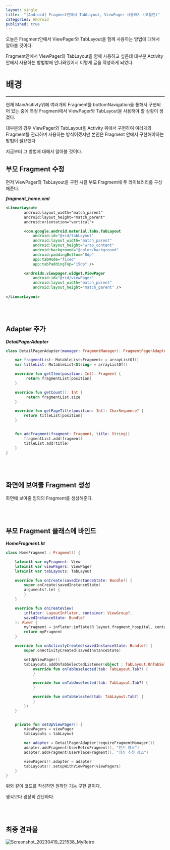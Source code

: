 ```yaml
---
layout: single
title:  "[Android] Fragment안에서 TabLayout, ViewPager 사용하기 (코틀린)"
categories: Android
published: true
---
```


오늘은 Fragment안에서 ViewPager와 TabLayout을 함께 사용하는 방법에 대해서 알아볼 것이다.

Fragment안에서 ViewPager와 TabLayout을 함께 사용하고 싶은데 대부분 Activity안에서 사용하는 방법밖에 안나와있어서 이렇게 글을 작성하게 되었다.

# 배경

---

현재 MainAcitivty위에 여러개의 Fragment를 bottomNavigation을 통해서 구현되어 있는 중에 특정 Fragment에서 ViewPager와 TabLayout을 사용해야 할 상황이 생겼다.

대부분의 경우 ViewPager와 TabLayout을 Activity 위에서 구현하여 여러개의 Fragment를 관리하며 사용하는 방식이겠지만 본인은 Fragment 안에서 구현해야하는 방법이 필요했다.

지금부터 그 방법에 대해서 알아볼 것이다.



## 부모 Fragment 수정

먼저 ViewPager와 TabLayout을 구현 시킬 부모 Fragment에 두 라이브러리를 구성해준다.

***fragment_home.xml***

```xml
<LinearLayout>
        android:layout_width="match_parent"
        android:layout_height="match_parent"
        android:orientation="vertical">

        <com.google.android.material.tabs.TabLayout
            android:id="@+id/tabLayout"
            android:layout_width="match_parent"
            android:layout_height="wrap_content"
            android:background="@color/background"
            android:paddingBottom="8dp"
            app:tabMode="fixed"
            app:tabPaddingTop="15dp" />

        <androidx.viewpager.widget.ViewPager
            android:id="@+id/viewPager"
            android:layout_width="match_parent"
            android:layout_height="match_parent" />
            
</LinearLayout>

```


<br/><br/>

## Adapter 추가

***DetailPagerAdapter***

```kotlin
class DetailPagerAdapter(manager: FragmentManager): FragmentPagerAdapter(manager){

    var fragmentList: MutableList<Fragment> = arrayListOf()
    var titleList: MutableList<String> = arrayListOf()

    override fun getItem(position: Int): Fragment {
         return fragmentList[position]
    }

    override fun getCount(): Int {
         return fragmentList.size
    }

    override fun getPageTitle(position: Int): CharSequence? {
        return titleList[position]
    }


    fun addFragment(fragment: Fragment, title: String){
        fragmentList.add(fragment)
        titleList.add(title)
    }
}

```



<br/><br/>

## 화면에 보여줄 Fragment 생성

화면에 보여줄 임의의 Fragment를 생성해준다.

<br/><br/>

## 부모 Fragment 클래스에 바인드



***HomeFragment.kt***

```kotlin
class HomeFragment : Fragment() {

    lateinit var myFragment: View
    lateinit var viewPagers: ViewPager
    lateinit var tabLayouts: TabLayout

    override fun onCreate(savedInstanceState: Bundle?) {
        super.onCreate(savedInstanceState)
        arguments?.let {
        }
    }

    override fun onCreateView(
        inflater: LayoutInflater, container: ViewGroup?,
        savedInstanceState: Bundle?
    ): View? {
        myFragment = inflater.inflate(R.layout.fragment_hospital, container, false)
        return myFragment
    }

    override fun onActivityCreated(savedInstanceState: Bundle?) {
        super.onActivityCreated(savedInstanceState)

		setUpViewPager()
        tabLayouts.addOnTabSelectedListener(object : TabLayout.OnTabSelectedListener {
            override fun onTabReselected(tab: TabLayout.Tab?) {
            }

            override fun onTabUnselected(tab: TabLayout.Tab?) {
            }

            override fun onTabSelected(tab: TabLayout.Tab?) {
            }
        })
    }


    private fun setUpViewPager() {
        viewPagers = viewPager
        tabLayouts = tabLayout

        var adapter = DetailPagerAdapter(requireFragmentManager())
        adapter.addFragment(UserRetroFragment(), "인기 장소")
        adapter.addFragment(UserPlaceFragment(), "최신 추천 장소")

        viewPagers!!.adapter = adapter
        tabLayouts!!.setupWithViewPager(viewPagers)
    }
}

```


위와 같이 코드를 작성하면 원하던 기능 구현 끝이다.

생각보다 굉장히 간단하다.

<br/><br/>

## 최종 결과물

![Screenshot_20230419_221538_MyRetro](https://user-images.githubusercontent.com/69960282/233086852-9547ff4f-7165-46b9-a160-bf9fa5dc5cac.jpg)


